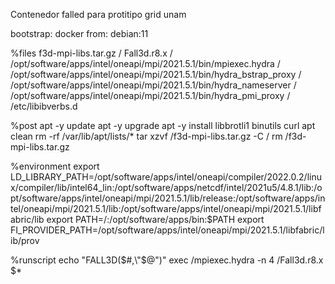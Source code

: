 Contenedor falled para protitipo grid unam

bootstrap: docker
from: debian:11

%files
    f3d-mpi-libs.tar.gz /
    Fall3d.r8.x /
    /opt/software/apps/intel/oneapi/mpi/2021.5.1/bin/mpiexec.hydra /
    /opt/software/apps/intel/oneapi/mpi/2021.5.1/bin/hydra_bstrap_proxy /
    /opt/software/apps/intel/oneapi/mpi/2021.5.1/bin/hydra_nameserver /
    /opt/software/apps/intel/oneapi/mpi/2021.5.1/bin/hydra_pmi_proxy /
    /etc/libibverbs.d

%post
	apt -y update
	apt -y upgrade
	apt -y install libbrotli1 binutils curl
    apt clean
    rm -rf /var/lib/apt/lists/*
    tar xzvf /f3d-mpi-libs.tar.gz -C /
    rm /f3d-mpi-libs.tar.gz

%environment
	export LD_LIBRARY_PATH=/opt/software/apps/intel/oneapi/compiler/2022.0.2/linux/compiler/lib/intel64_lin:/opt/software/apps/netcdf/intel/2021u5/4.8.1/lib:/opt/software/apps/intel/oneapi/mpi/2021.5.1/lib/release:/opt/software/apps/intel/oneapi/mpi/2021.5.1/lib:/opt/software/apps/intel/oneapi/mpi/2021.5.1/libfabric/lib
	export PATH=/:/opt/software/apps/bin:$PATH 
    export FI_PROVIDER_PATH=/opt/software/apps/intel/oneapi/mpi/2021.5.1/libfabric/lib/prov

%runscript
	echo "FALL3D($#,\"$@\")"
	exec /mpiexec.hydra -n 4 /Fall3d.r8.x $*


